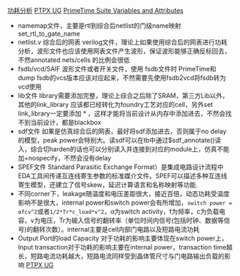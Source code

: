[功耗分析](https://www.cnblogs.com/IClearner/p/6898463.html)
[PTPX UG](https://picture.iczhiku.com/resource/eetop/sYkefefZjIyJFmbB.pdf)
[PrimeTime Suite Variables and Attributes](https://iccircle.com/static/upload/img20240828114128.pdf)
* namemap文件，主要是rtl到综合后netlist的门级name映射
set_rtl_to_gate_name
* netlist.v 综合后的网表 verilog文件，理论上如果使用综合后的网表进行功耗分析，波形文件也应该使用网表文件产生波形，保证波形能够正确反标回去，不然annotated nets/cells 的比例会很低
* fsdb/vcd/SAIF
波形文件或者开关文件，使用 fsdb文件时 PrimeTime和dump fsdb的vcs版本应该对应起来，不然需要先使用fsdb2vcd将fsdb转为vcd使用
* lib文件
library需要添加完整，理论上综合之后除了SRAM，第三方Lib以外，其他的link_library 应该都已经转化为foundry工艺对应的cell，另外set link_library一定要添加 * ，这样才能将当前设计从内存中添加进去，不然会找不到当前设计，都是blackbox
* sdf文件
如果是仿真综合后的网表，最好将sdf添加进去，否则属于no delay 的模型，peak power会特别大。读sdf可以在tb中通过$sdf_annotate()读入，综合切harden的话也可以分别读入并连接到对应的module上，仿真不能加+nospecify，不然会没有delay
* SPEF文件
Standard Parasitic Exchange Format）是集成电路设计流程中EDA工具间传递互连线寄生参数的标准媒介文件。SPEF可以描述多种互连线寄生模型，还建立了信号skew，延迟计算语言和名称映射等功能.
* 不同corner下，leakage随温度和电压差距很大，接近百倍，动态功耗受温度影响不是很大，internal power和switch power会有所增加，`switch power =  αfcv^2`或者`1/2*Tr*c_load*v^2`，α为switch activity，f为频率，c为负载电容，v为电压，Tr为输入信号的翻转率（单位时间内信号(包括时钟、数据等信号)的翻转次数）。internal主要是cell内部门电路以及短路电流功耗
* Output Port的load Capacity 对于功耗的影响主要体现在switch power上，Input transaction对于功耗的影响主要在internal power，transaction time越长，短路电流功耗越大，短路电流同样受到晶体管尺寸与门电路输出负载的影响
[PTPX UG](https://picture.iczhiku.com/resource/eetop/sYkefefZjIyJFmbB.pdf)
